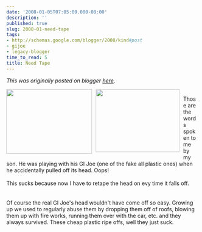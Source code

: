 ```yaml
---
date: '2008-01-05T07:05:00.000-08:00'
description: ''
published: true
slug: 2008-01-need-tape
tags:
- http://schemas.google.com/blogger/2008/kind#post
- gijoe
- legacy-blogger
time_to_read: 5
title: Need Tape
---
```


*This was originally posted on blogger [here](https://techshorts.blogspot.com/2008/01/need-tape.html)*.

<a href="http://1.bp.blogspot.com/_b0eO9UeA-Ig/R3-hrBrDGhI/AAAAAAAAAGQ/AeHqGokHH98/s1600-h/Image_00003.jpg"><img alt="" border="0" id="BLOGGER_PHOTO_ID_5152014259290577426" src="http://1.bp.blogspot.com/_b0eO9UeA-Ig/R3-hrBrDGhI/AAAAAAAAAGQ/AeHqGokHH98/s320/Image_00003.jpg" style="margin: 0pt 10px 10px 0pt; float: left; cursor: pointer; width: 225px; height: 169px;" /></a><a href="http://2.bp.blogspot.com/_b0eO9UeA-Ig/R3-ggRrDGgI/AAAAAAAAAGI/c9Y4CIh7U-8/s1600-h/Image_00005.jpg"><img alt="" border="0" id="BLOGGER_PHOTO_ID_5152012975095355906" src="http://2.bp.blogspot.com/_b0eO9UeA-Ig/R3-ggRrDGgI/AAAAAAAAAGI/c9Y4CIh7U-8/s320/Image_00005.jpg" style="margin: 0pt 10px 10px 0pt; float: left; cursor: pointer; width: 220px; height: 165px;" /></a><br />Those are the words spoken to me by my son.  He was playing with his GI Joe (one of the fake all plastic ones) when he accidentally pulled off its head.  Oops!<br /><br />This sucks because now I have to retape the head on evy time it falls off.<br /><br /><br />Of course the real GI Joe's head wouldn't have come off so easy.  Growing up we used to regularly abuse them by dropping them off of roofs, blowing them up with fire works, running them over with the car, etc. and they always survived.  These cheap plastic ripe offs, well they just suck.